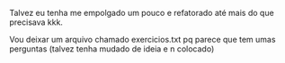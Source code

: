 Talvez eu tenha me empolgado um pouco e refatorado até mais do que precisava kkk.

Vou deixar um arquivo chamado exercicios.txt pq parece que tem umas perguntas (talvez tenha mudado de ideia e n colocado)